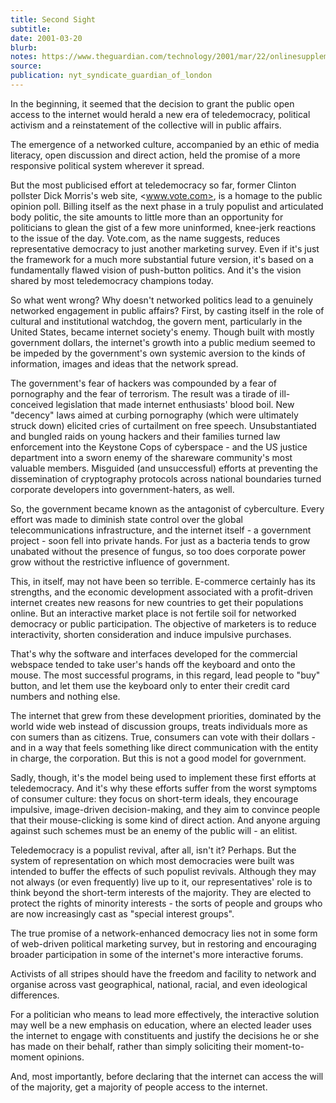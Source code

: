 ```yaml
---
title: Second Sight
subtitle:
date: 2001-03-20
blurb:
notes: https://www.theguardian.com/technology/2001/mar/22/onlinesupplement4
source:
publication: nyt_syndicate_guardian_of_london
---
```


In the beginning, it seemed that the decision to grant the public open access to the internet would herald a new era of teledemocracy, political activism and a reinstatement of the collective will in public affairs.

The emergence of a networked culture, accompanied by an ethic of media literacy, open discussion and direct action, held the promise of a more responsive political system wherever it spread.

But the most publicised effort at teledemocracy so far, former Clinton pollster Dick Morris's web site, <www.vote.com>, is a homage to the public opinion poll. Billing itself as the next phase in a truly populist and articulated body politic, the site amounts to little more than an opportunity for politicians to glean the gist of a few more uninformed, knee-jerk reactions to the issue of the day. Vote.com, as the name suggests, reduces representative democracy to just another marketing survey. Even if it's just the framework for a much more substantial future version, it's based on a fundamentally flawed vision of push-button politics. And it's the vision shared by most teledemocracy champions today.

So what went wrong? Why doesn't networked politics lead to a genuinely networked engagement in public affairs? First, by casting itself in the role of cultural and institutional watchdog, the govern ment, particularly in the United States, became internet society's enemy. Though built with mostly government dollars, the internet's growth into a public medium seemed to be impeded by the government's own systemic aversion to the kinds of information, images and ideas that the network spread.

The government's fear of hackers was compounded by a fear of pornography and the fear of terrorism. The result was a tirade of ill-conceived legislation that made internet enthusiasts' blood boil. New "decency" laws aimed at curbing pornography (which were ultimately struck down) elicited cries of curtailment on free speech. Unsubstantiated and bungled raids on young hackers and their families turned law enforcement into the Keystone Cops of cyberspace - and the US justice department into a sworn enemy of the shareware community's most valuable members. Misguided (and unsuccessful) efforts at preventing the dissemination of cryptography protocols across national boundaries turned corporate developers into government-haters, as well.

So, the government became known as the antagonist of cyberculture. Every effort was made to diminish state control over the global telecommunications infrastructure, and the internet itself - a government project - soon fell into private hands. For just as a bacteria tends to grow unabated without the presence of fungus, so too does corporate power grow without the restrictive influence of government.

This, in itself, may not have been so terrible. E-commerce certainly has its strengths, and the economic development associated with a profit-driven internet creates new reasons for new countries to get their populations online. But an interactive market place is not fertile soil for networked democracy or public participation. The objective of marketers is to reduce interactivity, shorten consideration and induce impulsive purchases.

That's why the software and interfaces developed for the commercial webspace tended to take user's hands off the keyboard and onto the mouse. The most successful programs, in this regard, lead people to "buy" button, and let them use the keyboard only to enter their credit card numbers and nothing else.

The internet that grew from these development priorities, dominated by the world wide web instead of discussion groups, treats individuals more as con sumers than as citizens. True, consumers can vote with their dollars - and in a way that feels something like direct communication with the entity in charge, the corporation. But this is not a good model for government.

Sadly, though, it's the model being used to implement these first efforts at teledemocracy. And it's why these efforts suffer from the worst symptoms of consumer culture: they focus on short-term ideals, they encourage impulsive, image-driven decision-making, and they aim to convince people that their mouse-clicking is some kind of direct action. And anyone arguing against such schemes must be an enemy of the public will - an elitist.

Teledemocracy is a populist revival, after all, isn't it? Perhaps. But the system of representation on which most democracies were built was intended to buffer the effects of such populist revivals. Although they may not always (or even frequently) live up to it, our representatives' role is to think beyond the short-term interests of the majority. They are elected to protect the rights of minority interests - the sorts of people and groups who are now increasingly cast as "special interest groups".

The true promise of a network-enhanced democracy lies not in some form of web-driven political marketing survey, but in restoring and encouraging broader participation in some of the internet's more interactive forums.

Activists of all stripes should have the freedom and facility to network and organise across vast geographical, national, racial, and even ideological differences.

For a politician who means to lead more effectively, the interactive solution may well be a new emphasis on education, where an elected leader uses the internet to engage with constituents and justify the decisions he or she has made on their behalf, rather than simply soliciting their moment-to-moment opinions.

And, most importantly, before declaring that the internet can access the will of the majority, get a majority of people access to the internet.
